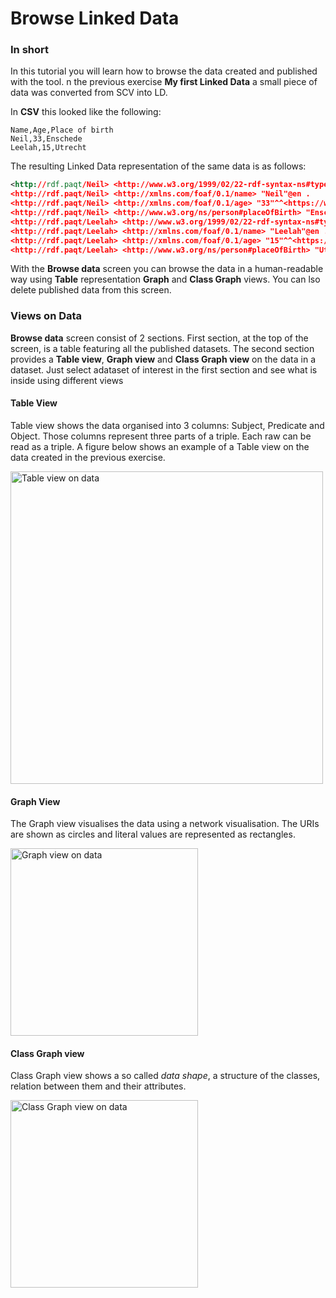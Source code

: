 Browse Linked Data
======

### In short
In this tutorial you will learn how to browse the data created and published with the tool. 
n the previous exercise **My first Linked Data** a small piece of data was converted from SCV into LD. 


In **CSV** this looked like the following:

```
Name,Age,Place of birth
Neil,33,Enschede
Leelah,15,Utrecht
```

The resulting Linked Data representation of the same data is as follows:

``` xml
<http://rdf.paqt/Neil> <http://www.w3.org/1999/02/22-rdf-syntax-ns#type> <http://xmlns.com/foaf/0.1/Person> .
<http://rdf.paqt/Neil> <http://xmlns.com/foaf/0.1/name> "Neil"@en .
<http://rdf.paqt/Neil> <http://xmlns.com/foaf/0.1/age> "33"^^<https://www.w3.org/2001/XMLSchema#integer> .
<http://rdf.paqt/Neil> <http://www.w3.org/ns/person#placeOfBirth> "Enschede"@en .
<http://rdf.paqt/Leelah> <http://www.w3.org/1999/02/22-rdf-syntax-ns#type> <http://xmlns.com/foaf/0.1/Person> .
<http://rdf.paqt/Leelah> <http://xmlns.com/foaf/0.1/name> "Leelah"@en .
<http://rdf.paqt/Leelah> <http://xmlns.com/foaf/0.1/age> "15"^^<https://www.w3.org/2001/XMLSchema#integer> .
<http://rdf.paqt/Leelah> <http://www.w3.org/ns/person#placeOfBirth> "Utrecht"@en .
```

With the **Browse data** screen you can browse the data in a human-readable way using **Table** representation 
**Graph** and **Class Graph** views. You can lso delete published data from this screen.



### Views on Data

**Browse data** screen consist of 2 sections. First section, at the top of the screen, is a table featuring all the published datasets. 
The second section provides a **Table view**, **Graph view** and **Class Graph view** on the data in a dataset. 
Just select adataset of interest in the first section and see what is inside using different views

 #### Table View
 
Table view shows the data organised into 3 columns: Subject, Predicate and Object. 
Those columns represent three parts of a triple. Each raw can be read as a triple. 
A figure below shows an example of a Table view on the data created in the previous exercise.  

<img src="/markdown/images/browseTable.png" height="500" title="Table view on data"/> 
  
 #### Graph View

The Graph view visualises the data using a network visualisation. 
The URIs are shown as circles and literal values are represented as rectangles. 

<img src="/markdown/images/graphView.png" height="300" title="Graph view on data"/> 


 #### Class Graph view
 
 Class Graph view shows a so called *data shape*, a structure of the classes, relation between them and their attributes. 
 
 <img src="/markdown/images/classView.png" height="300" title="Class Graph view on data"/> 
 